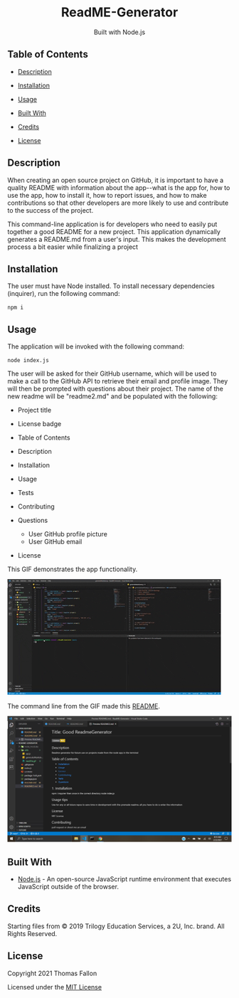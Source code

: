 <div align="center">

# ReadME-Generator

Built with Node.js



</div>

## Table of Contents 

* [Description](#description)

* [Installation](#installation)
* [Usage](#usage)
* [Built With](#built-with)
* [Credits](#credits)
* [License](#license)

## Description

When creating an open source project on GitHub, it is important to have a quality README with information about the app--what is the app for, how to use the app, how to install it, how to report issues, and how to make contributions so that other developers are more likely to use and contribute to the success of the project.

This command-line application is for developers who need to easily put together a good README for a new project. This application dynamically generates a README.md from a user's input. This makes the development process a bit easier while finalizing a project



## Installation

The user must have Node installed. To install necessary dependencies  (inquirer), run the following command:
```
npm i
```



## Usage

The application will be invoked with the following command:

```
node index.js
```
The user will be asked for their GitHub username, which will be used to make a call to the GitHub API to retrieve their email and profile image. They will then be prompted with questions about their project.
The name of the new readme will be "readme2.md" and be populated with the following:

* Project title
* License badge
* Table of Contents
* Description
* Installation
* Usage
* Tests
* Contributing
* Questions
  * User GitHub profile picture
  * User GitHub email
 
* License

This GIF demonstrates the app functionality.

![](utils/readMe.gif)

The command line from the GIF made this [README](https://github.com/TomFallon9/ReadMe-Generator/blob/main/README2.md).

<img src='utils/screenshot21.png' width='550px' alt='README screenshot'>


## Built With

* [Node.js](https://nodejs.org/en/) - An open-source JavaScript runtime environment that executes JavaScript outside of the browser. 


## Credits


Starting files from © 2019 Trilogy Education Services, a 2U, Inc. brand. All Rights Reserved.


## License

Copyright 2021 Thomas Fallon

Licensed under the [MIT License](https://opensource.org/licenses/MIT)

